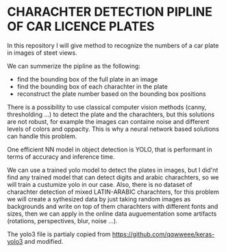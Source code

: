 # CHARACHTER DETECTION PIPLINE OF CAR LICENCE PLATES

In this repository I will give method to recognize the numbers of a car plate in images of steet views.

We can summerize the pipline as the following:
- find the bounding box of the full plate in an image
- find the bounding box of each charachter in the plate
- reconstruct the plate number based on the bounding box positions

There is a possibility to use classical computer vision methods (canny, thresholding ...) to detect the plate and the charachters, but this solutions are not robust,
for example the images can containe noise and different levels of colors and oppacity. This is why a neural network based solutions can handle this problem.

One efficient NN model in object detection is YOLO, that is performant in terms of accuracy and inference time.

We can use a trained yolo model to detect the plates in images, but I did'nt find any trained model that can detect digits and arabic charachters, so we will train a custumize yolo in our case. Also, there is no dataset of charachter detection of mixed LATIN-ARABIC charachters, for this problem we will create a sythesized data by just taking random images as backgrounds and write on top of them charachters with different fonts and sizes, then we can apply in the online data auguementation some artifacts (rotations, perspectives, blur, noise ...).


The yolo3 file is partialy copied from https://github.com/qqwweee/keras-yolo3 and modified.
